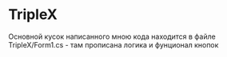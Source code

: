 # TripleX

Основной кусок написанного мною кода находится в файле TripleX/Form1.cs - там прописана логика и фунционал кнопок
